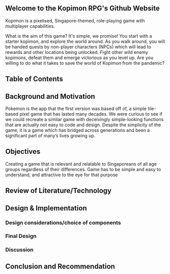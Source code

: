 ## Welcome to the Kopimon RPG's Github Website

Kopimon is a pixelised, Singapore-themed, role-playing game with multiplayer capabilities. 

What is the aim of this game? It's simple, we promise! You start with a starter kopimon, and explore the world around. As you walk around, you will be handed quests by non-player characters (NPCs) which will lead to rewards and other locations being unlocked. Fight other wild enemy kopimons, defeat them and emerge victorious as you level up. Are you willing to do what it takes to save the world of Kopimon from the pandemic?


## Table of Contents



## Background and Motivation

Pokemon is the app that the first version was based off of, a simple tile-based pixel game that has lasted many decades. We were curious to see if we could recreate a similar game with deceivingly simple-looking functions that are actually not easy to code and design. Despite the simplicity of the game, it is a game which has bridged across generations and been a significant part of many’s lives growing up. 


## Objectives

Creating a game that is relevant and relatable to Singaporeans of all age groups regardless of their differences. Game has to be simple and easy to understand, and attractive to the eye for that purpose 


## Review of Literature/Technology



## Design & Implementation

  ### Design considerations/choice of components

  ### Final Design

  ### Discussion



## Conclusion and Recommendation

